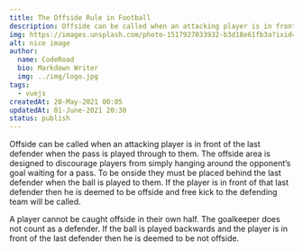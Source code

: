 ```yaml
---
title: The Offside Rule in Football
description: Offside can be called when an attacking player is in front of the last defender when the pass is played through to them.
img: https://images.unsplash.com/photo-1517927033932-b3d18e61fb3a?ixid=MnwxMjA3fDB8MHxwaG90by1wYWdlfHx8fGVufDB8fHx8&ixlib=rb-1.2.1&auto=format&fit=crop&w=2990&q=80
alt: nice image
author:
  name: CodeRoad
  bio: Markdown Writer
  img: ../img/logo.jpg
tags:
  - vuejs
createdAt: 20-May-2021 00:05
updatedAt: 01-June-2021 20:30
status: publish
---
```


Offside can be called when an attacking player is in front of the last defender when the pass is played through to them. The offside area is designed to discourage players from simply hanging around the opponent’s goal waiting for a pass. To be onside they must be placed behind the last defender when the ball is played to them. If the player is in front of that last defender then he is deemed to be offside and free kick to the defending team will be called.

A player cannot be caught offside in their own half. The goalkeeper does not count as a defender. If the ball is played backwards and the player is in front of the last defender then he is deemed to be not offside.

